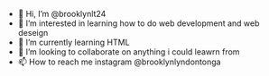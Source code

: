 - 👋 Hi, I’m @brooklynlt24
- 👀 I’m interested in learning how to do web development and web deseign
- 🌱 I’m currently learning HTML
- 💞️ I’m looking to collaborate on anything i could leawrn from
- 📫 How to reach me instagram @brooklynlyndontonga

<!---
brooklynlt24/brooklynlt24 is a ✨ special ✨ repository because its `README.md` (this file) appears on your GitHub profile.
You can click the Preview link to take a look at your changes.
--->
